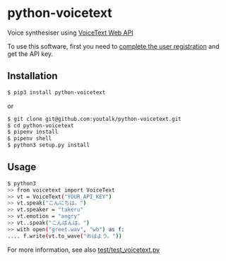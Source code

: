 python-voicetext
================

Voice synthesiser using [VoiceText Web API](https://cloud.voicetext.jp/webapi)

To use this software, first you need to [complete the user registration](https://cloud.voicetext.jp/webapi/api_keys/new) and get the API key.

Installation
------------

~~~sh
$ pip3 install python-voicetext
~~~

or

~~~sh
$ git clone git@github.com:youtalk/python-voicetext.git
$ cd python-voicetext
$ pipenv install
$ pipenv shell
$ python3 setup.py install
~~~

Usage
-----

~~~sh
$ python3
>> from voicetext import VoiceText
>> vt = VoiceText("YOUR_API_KEY")
>> vt.speak("こんにちは。")
>> vt.speaker = "takeru"
>> vt.emotion = "angry"
>> vt..speak("こんばんは。")
>> with open("greet.wav", "wb") as f:
.... f.write(vt.to_wave("おはよう。"))
~~~

For more information, see also [test/test_voicetext.py](https://github.com/youtalk/python-voicetext/blob/master/test/test_voicetext.py)
